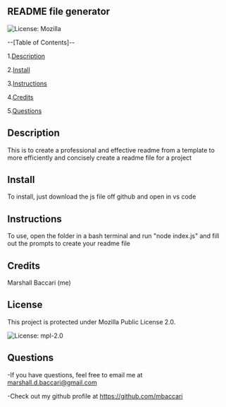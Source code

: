## README file generator

![License: Mozilla](https://img.shields.io/badge/License-Mozilla-yellow.svg)

--[Table of Contents]--

1.[Description](#description)

2.[Install](#install)

3.[Instructions](#instructions)

4.[Credits](#credits)

5.[Questions](#email)

## Description

This is to create a professional and effective readme from a template to more efficiently and concisely create a readme file for a project 


## Install

To install, just download the js file off github and open in vs code


## Instructions

To use, open the folder in a bash terminal and run "node index.js" and fill out the prompts to create your readme file


## Credits

Marshall Baccari (me)


## License

This project is protected under Mozilla Public License 2.0.

![License: mpl-2.0](https://choosealicense.com/licenses/mpl-2.0)


## Questions

-If you have questions, feel free to email me at marshall.d.baccari@gmail.com

-Check out my github profile at https://github.com/mbaccari
